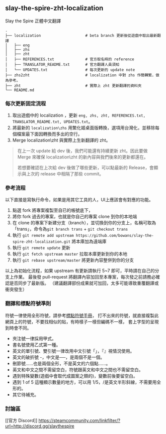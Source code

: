 ## slay-the-spire-zht-localization
Slay the Spire 正體中文翻譯

    .
    ├── localization                    # beta branch 更新後從遊戲中取出最新翻譯
    │   ├── eng
    │   ├── zhs
    │   ├── zht
    │   ├── REFERENCES.txt              # 官方取名時的 reference
    │   ├── TRANSLATOR_README.txt       # 官方翻譯人員須知
    │   └── UPDATES.txt                 # 每次更新的 update note
    ├── zhs2zht                         # localization 中對 zhs 作簡轉繁，做為參考。
    ├── zht                             # 實際上 zht 更新翻譯的資料夾
    └── README.md

### 每次更新固定流程

1. 取出遊戲中的 localization ，更新 ```eng, zhs, zht, REFERENCES.txt, TRANSLATOR_README.txt, UPDATES.txt```。
2. 將最新的 ```localization\zhs``` 用繁化姬桌面版轉換，選項用台灣化，並移除每個檔案最下面因轉換而多出的空行。
3. Merge localization\zht 與實際上生新翻譯的 zht。
> 在上一次 update 給 dev 後，我們可能還有持續更新 zht。因此要做 Merge 來確保 localization\zht 的新內容與我們後來的更新都還在。
> 
> 若想要確認在上次給 dev 後做了哪些更新，可以點最新的 Release，會顯示與上次的 release 中相隔了那些 commit。

### 參考流程

以下直接是寫執行命令，如果是用其它工具的人，UI上應該會有對應的功能。

1. 點選 fork 將專案複製至自已的帳號底下，
2. 將你 fork 過去的專案，也就是你自己的專案 clone 到你的本地端
3. 在 clone 的專案下新建分支（branch），並切換到你的分支上，名稱可取為「trans」，命令為`git branch trans` + `git checkout trans`
4. 執行 `git remote add upstream https://github.com/bowans/slay-the-spire-zht-localization.git` 將本庫加為遠端庫
5. 執行 `git remote update` 更新
6. 執行 `git fetch upstream master` 拉取本庫更新到你的本地
7. 執行 `git rebase upstream/master` 將更新內容整併到你的分支

以上為初始化流程，如果 upstream 有更新請執行 5~7 即可，平時請在自己的分支上作業。
最後發 pull-request 將翻譯內容加回至本專案，每次發之前請務必確認是否同步了最新版。
（建議翻譯部份成果就可加回，太多可能導致重覆翻譯或衝突發生）

### 翻譯和標點符號準則

符號一律使用全形符號，請參考[標點符號手冊](http://language.moe.gov.tw/001/Upload/FILES/SITE_CONTENT/M0001/HAU/haushou.htm)，
打不出來的符號，就直接複製此網頁上的符號，不要找相似的貼，有時樣子一樣但編碼不一樣，
套上字型的呈現到時會不同。

* 夾注號一律採用甲式。
* 書名號使用乙式第一種。
* 英文的單引號、雙引號一律改用中文引號「」，『』視情況使用。
* 英文的破折號 -，中文是──，是兩個不是一個。
* 刪節號……也是兩個全形，不是英文的六個點......。
* 英文和中文之間不需留空白，符號跟英文和中文之間也不需留空白。
* 遇到特殊變數(遊戲中會取代成圖案之類的)，變數前後要留空白。
* 遇到 1 of 5 這種顯示數量的地方，可以用 1/5，/是英文半形斜線，不需要用全形的。
* 其它待補充。

### 討論區

[[官方 Discord]] https://steamcommunity.com/linkfilter/?url=http://discord.gg/slaythespire
